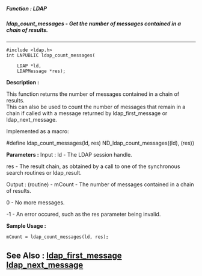 ##### Function : LDAP
##### ldap_count_messages - Get the number of messages contained in a chain of results.
---
```
#include <ldap.h>
int LNPUBLIC ldap_count_messages(

	LDAP *ld,
	LDAPMessage *res);
```
**Description :**

This function returns the number of messages contained in a chain of results.  
This can also be used to count the number of messages that remain in a chain if 
called with a message returned by ldap_first_message or ldap_next_message.

Implemented as a macro:

#define ldap_count_messages(ld, res) ND_ldap_count_messages((ld), (res))

**Parameters :**
Input :
ld  -  The LDAP session handle.

res  -  The result chain, as obtained by a call to one of the synchronous search routines or ldap_result.

Output :
(routine)  -  mCount - The number of messages  contained in a chain of results.

0 - No more messages.

-1 - An error occured, such as the res parameter being invalid.



**Sample Usage :**
```
mCount = ldap_count_messages(ld, res);
```
**See Also :**
[ldap_first_message](/domino-c-api-docs/reference/Func/ldap_first_message)
[ldap_next_message](/domino-c-api-docs/reference/Func/ldap_next_message)
---
